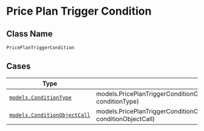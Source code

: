 
# Price Plan Trigger Condition

## Class Name

`PricePlanTriggerCondition`

## Cases

| Type | Factory Method |
|  --- | --- |
| [`models.ConditionType`](../../../doc/models/condition-type.md) | models.PricePlanTriggerConditionContainer.FromConditionType(models.ConditionType conditionType) |
| [`models.ConditionObjectCall`](../../../doc/models/condition-object-call.md) | models.PricePlanTriggerConditionContainer.FromConditionObjectCall(models.ConditionObjectCall conditionObjectCall) |

